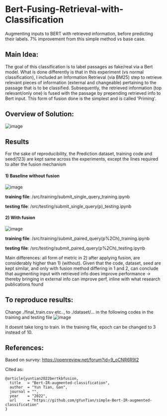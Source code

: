 # Bert-Fusing-Retrieval-with-Classification
Augmenting inputs to BERT with retrieved information, before predicting their labels. 7% improvement from this simple method vs base case.

## Main Idea:
The goal of this classification is to label passages as fake/real via a Bert model.
What is done differently is that in this experiment (vs normal classification), I included an Information Retrieval (via BM25) step to retrieve relevant pieces of information (external and changeable) pertaining to the passage that is to be classified.
Subsequently, the retrieved information (top relevant/only one) is fused with the passage by prepending retrieved info to Bert input.
This form of fusion done is the simplest and is called 'Priming'. <br/>

## Overview of Solution:
![image](https://user-images.githubusercontent.com/54625060/170184988-c058e8ba-687c-40e4-9515-2f32c5881012.png) <br />

## Results
For the sake of reproducibility, the Prediction dataset, training code and seed(123) are kept same across the experiments, except the lines required to alter the fusion mechanism 

#### 1) Baseline without fusion
![image](https://user-images.githubusercontent.com/54625060/170638629-d9083dea-f623-4e59-9821-da4095d55d56.png)

<b>training file</b>: /src/training/submit_single_query_training.ipynb

<b>testing file</b>: /src/testing/submit_single_query(p)_testing.ipynb <br />
#### 2) With fusion
![image](https://user-images.githubusercontent.com/54625060/170638587-4f102fe5-c723-45df-b8f0-fc1c67faaec1.png)

<b>training file</b>: /src/training/submit_paired_query(p%2Ch)_training.ipynb

<b>testing file</b>: /src/testing/submit_paired_query(p%2Ch)_testing.ipynb

Main differences: all form of metric in 2) after applying fusion, are considerably higher than 1) (without).
Given that the code, dataset, seed are kept similar, and only with fusion method differing in 1 and 2, can conclude that augmenting input with retrieved info does improve performance -> thereby bringing in external info can improve perf, inline with what research publications found <br />

## To reproduce results:
Change ./final_train.csv etc.., to ./dataset/... in the following codes in the training and testing file
![image](https://user-images.githubusercontent.com/54625060/170484339-21d1db66-19d9-4126-8bb3-5a2f8b684b7b.png)


It doesnt take long to train. In the training file, epoch can be changed to 3 instead of 10.

## References:
Based on survey: https://openreview.net/forum?id=9_oCNR6R9l2

Cited as:

    @article{yuntian2022bertkbfusion,
      title   = "Bert-IR-augmented-classification",
      author  = "Yun Tian, Gan",
      journal = "",
      year    = "2022",
      url     = "https://github.com/gYunTian/simple-Bert-IR-augmented-classification"
    }
